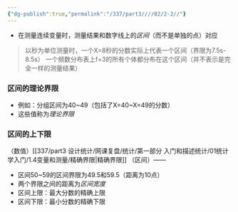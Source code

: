 ```yaml
---
{"dg-publish":true,"permalink":"/337/part3////02/2-2//"}
---
```


- 在测量连续变量时，测量结果和数字线上的*区间*（而不是单独的点）对应
> 以秒为单位测量时，一个X=8秒的分数实际上代表一个区间（界限为7.5s-8.5s）
> 一个频数分布表上f=3的所有个体都分布在这个区间（并不表示是完全一样的测量结果）
### 区间的理论界限
- 例如：分组区间为40~49（包括了X=40~X=49的分数）
- 这些值称为*理论界限*
### 区间的上下限
（数值）[[337/part3 设计统计/网课复盘/统计/第一部分 入门和描述统计/01统计学入门/1.4变量和测量/精确界限\|精确界限]]
（区间）——
- 区间50~59的区间界限为49.5和59.5（距离为10点）
- 两个界限之间的距离为*区间宽度*
- 区间上限：最大分数的精确上限
- 区间下限：最小分数的精确下限